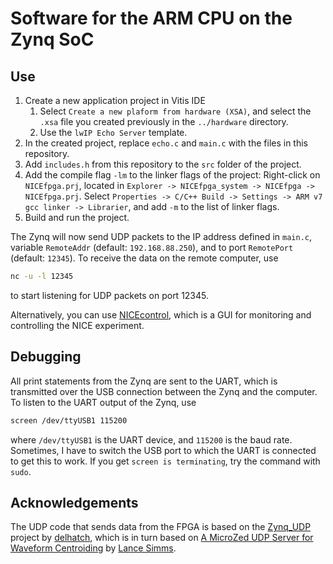 # Software for the ARM CPU on the Zynq SoC

## Use

1. Create a new application project in Vitis IDE
   1. Select `Create a new plaform from hardware (XSA)`, and select the `.xsa` file you created previously in the `../hardware` directory.
   1. Use the `lwIP Echo Server` template.
1. In the created project, replace `echo.c` and `main.c` with the files in this repository.
1. Add `includes.h` from this repository to the `src` folder of the project.
1. Add the compile flag `-lm` to the linker flags of the project: Right-click on `NICEfpga.prj`, located in `Explorer -> NICEfpga_system -> NICEfpga -> NICEfpga.prj`. Select `Properties -> C/C++ Build -> Settings -> ARM v7 gcc linker -> Librarier`, and add `-m` to the list of linker flags.
1. Build and run the project.

The Zynq will now send UDP packets to the IP address defined in `main.c`, variable `RemoteAddr` (default: `192.168.88.250`), and to port `RemotePort` (default: `12345`). To receive the data on the remote computer, use

```sh
nc -u -l 12345
```

to start listening for UDP packets on port 12345.

Alternatively, you can use [NICEcontrol](https://github.com/thomabir/NICEcontrol), which is a GUI for monitoring and controlling the NICE experiment.

## Debugging

All print statements from the Zynq are sent to the UART, which is transmitted over the USB connection between the Zynq and the computer.
To listen to the UART output of the Zynq, use

```sh
screen /dev/ttyUSB1 115200
```

where `/dev/ttyUSB1` is the UART device, and `115200` is the baud rate. Sometimes, I have to switch the USB port to which the UART is connected to get this to work. If you get `screen is terminating`, try  the command with `sudo`.

## Acknowledgements

The UDP code that sends data from the FPGA is based on the [Zynq_UDP](https://github.com/delhatch/Zynq_UDP) project by [delhatch](https://github.com/delhatch), which is in turn based on [A MicroZed UDP Server for Waveform Centroiding](https://lancesimms.com/Xilinx/MicroZed_UDP_Server_for_Waveform_Centroiding_Table_Of_Contents.html) by [Lance Simms](https://lancesimms.com/).
